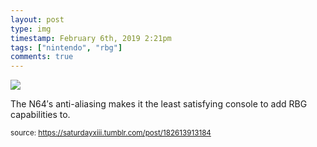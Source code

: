 ```yaml
---
layout: post
type: img
timestamp: February 6th, 2019 2:21pm
tags: ["nintendo", "rbg"]
comments: true
---
```

<img src="https://saturdayxiii.github.io/media/182613913184.jpg"/>

The N64′s anti-aliasing makes it the least satisfying console to add RBG capabilities to.
 
  
<small>source: https://saturdayxiii.tumblr.com/post/182613913184</small>